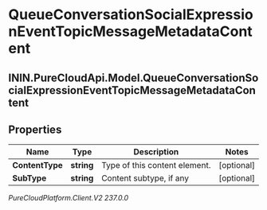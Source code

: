 # QueueConversationSocialExpressionEventTopicMessageMetadataContent

## ININ.PureCloudApi.Model.QueueConversationSocialExpressionEventTopicMessageMetadataContent

## Properties

|Name | Type | Description | Notes|
|------------ | ------------- | ------------- | -------------|
| **ContentType** | **string** | Type of this content element. | [optional] |
| **SubType** | **string** | Content subtype, if any | [optional] |



_PureCloudPlatform.Client.V2 237.0.0_
